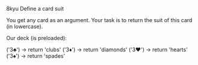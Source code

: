 8kyu Define a card suit


You get any card as an argument. Your task is to return the suit of this card (in lowercase).

Our deck (is preloaded):

('3♣') -> return 'clubs'
('3♦') -> return 'diamonds'
('3♥') -> return 'hearts'
('3♠') -> return 'spades'